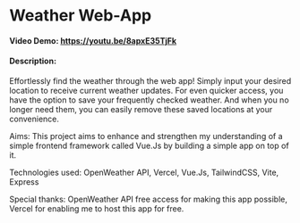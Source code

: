 # Weather Web-App
#### Video Demo:  https://youtu.be/8apxE35TjFk
#### Description:
Effortlessly find the weather through the web app! Simply input your desired location to receive current weather updates. For even quicker access, you have the option to save your frequently checked weather. And when you no longer need them, you can easily remove these saved locations at your convenience.

Aims: This project aims to enhance and strengthen my understanding of a simple frontend framework called Vue.Js by building a simple app on top of it.

Technologies used: OpenWeather API, Vercel, Vue.Js, TailwindCSS, Vite, Express

Special thanks: OpenWeather API free access for making this app possible, Vercel for enabling me to host this app for free.